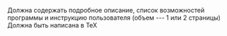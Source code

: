 Должна содержать подробное описание, список возможностей программы и инструкцию пользователя (объем --- 1 или 2 страницы)
Должна быть написана в TeX
